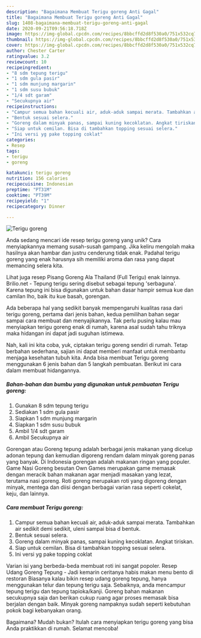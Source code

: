 ```yaml
---
description: "Bagaimana Membuat Terigu goreng Anti Gagal"
title: "Bagaimana Membuat Terigu goreng Anti Gagal"
slug: 1408-bagaimana-membuat-terigu-goreng-anti-gagal
date: 2020-09-21T09:56:18.718Z
image: https://img-global.cpcdn.com/recipes/8bbcffd2d8f530a0/751x532cq70/terigu-goreng-foto-resep-utama.jpg
thumbnail: https://img-global.cpcdn.com/recipes/8bbcffd2d8f530a0/751x532cq70/terigu-goreng-foto-resep-utama.jpg
cover: https://img-global.cpcdn.com/recipes/8bbcffd2d8f530a0/751x532cq70/terigu-goreng-foto-resep-utama.jpg
author: Chester Carter
ratingvalue: 3.2
reviewcount: 10
recipeingredient:
- "8 sdm tepung terigu"
- "1 sdm gula pasir"
- "1 sdm munjung margarin"
- "1 sdm susu bubuk"
- "1/4 sdt garam"
- "Secukupnya air"
recipeinstructions:
- "Campur semua bahan kecuali air, aduk-aduk sampai merata. Tambahkan air sedikit demi sedikit, uleni sampai bisa d bentuk."
- "Bentuk sesuai selera."
- "Goreng dalam minyak panas, sampai kuning kecoklatan. Angkat tiriskan."
- "Siap untuk cemilan. Bisa di tambahkan topping sesuai selera."
- "Ini versi yg pake topping coklat"
categories:
- Resep
tags:
- terigu
- goreng

katakunci: terigu goreng 
nutrition: 156 calories
recipecuisine: Indonesian
preptime: "PT31M"
cooktime: "PT39M"
recipeyield: "1"
recipecategory: Dinner

---
```



![Terigu goreng](https://img-global.cpcdn.com/recipes/8bbcffd2d8f530a0/751x532cq70/terigu-goreng-foto-resep-utama.jpg)

Anda sedang mencari ide resep terigu goreng yang unik? Cara menyiapkannya memang susah-susah gampang. Jika keliru mengolah maka hasilnya akan hambar dan justru cenderung tidak enak. Padahal terigu goreng yang enak harusnya sih memiliki aroma dan rasa yang dapat memancing selera kita.

Lihat juga resep Pisang Goreng Ala Thailand (Full Terigu) enak lainnya. Brilio.net - Tepung terigu sering disebut sebagai tepung &#39;serbaguna&#39;. Karena tepung ini bisa digunakan untuk bahan dasar hampir semua kue dan camilan lho, baik itu kue basah, gorengan.

Ada beberapa hal yang sedikit banyak mempengaruhi kualitas rasa dari terigu goreng, pertama dari jenis bahan, kedua pemilihan bahan segar sampai cara membuat dan menyajikannya. Tak perlu pusing kalau mau menyiapkan terigu goreng enak di rumah, karena asal sudah tahu triknya maka hidangan ini dapat jadi suguhan istimewa.


Nah, kali ini kita coba, yuk, ciptakan terigu goreng sendiri di rumah. Tetap berbahan sederhana, sajian ini dapat memberi manfaat untuk membantu menjaga kesehatan tubuh kita. Anda bisa membuat Terigu goreng menggunakan 6 jenis bahan dan 5 langkah pembuatan. Berikut ini cara dalam membuat hidangannya.

<!--inarticleads1-->

##### Bahan-bahan dan bumbu yang digunakan untuk pembuatan Terigu goreng:

1. Gunakan 8 sdm tepung terigu
1. Sediakan 1 sdm gula pasir
1. Siapkan 1 sdm munjung margarin
1. Siapkan 1 sdm susu bubuk
1. Ambil 1/4 sdt garam
1. Ambil Secukupnya air


Gorengan atau Goreng tepung adalah berbagai jenis makanan yang dicelup adonan tepung dan kemudian digoreng rendam dalam minyak goreng panas yang banyak. Di Indonesia gorengan adalah makanan ringan yang populer. Game Nasi Goreng besutan Own Games merupakan game memasak dengan meracik bahan makanan agar menjadi masakan yang lezat, terutama nasi goreng. Roti goreng merupakan roti yang digoreng dengan minyak, mentega dan diisi dengan berbagai varian rasa seperti cokelat, keju, dan lainnya. 

<!--inarticleads2-->

##### Cara membuat Terigu goreng:

1. Campur semua bahan kecuali air, aduk-aduk sampai merata. Tambahkan air sedikit demi sedikit, uleni sampai bisa d bentuk.
1. Bentuk sesuai selera.
1. Goreng dalam minyak panas, sampai kuning kecoklatan. Angkat tiriskan.
1. Siap untuk cemilan. Bisa di tambahkan topping sesuai selera.
1. Ini versi yg pake topping coklat


Varian isi yang berbeda-beda membuat roti ini sangat popoler. Resep Udang Goreng Tepung - Jadi kemarin ceritanya habis makan menu bento di restoran Biasanya kalau bikin resep udang goreng tepung, hanya menggunakan telur dan tepung terigu saja. Sebaiknya, anda mencampur tepung terigu dan tepung tapioka/kanji. Goreng bahan makanan secukupnya saja dan berikan cukup ruang agar proses memasak bisa berjalan dengan baik. Minyak goreng nampaknya sudah seperti kebutuhan pokok bagi kebanyakan orang. 

Bagaimana? Mudah bukan? Itulah cara menyiapkan terigu goreng yang bisa Anda praktikkan di rumah. Selamat mencoba!
